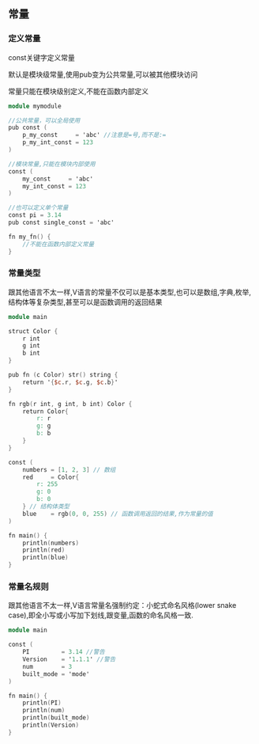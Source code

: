 ## 常量

### 定义常量

const关键字定义常量

默认是模块级常量,使用pub变为公共常量,可以被其他模块访问

常量只能在模块级别定义,不能在函数内部定义

```v
module mymodule

//公共常量，可以全局使用
pub const (
	p_my_const     = 'abc' //注意是=号,而不是:=
	p_my_int_const = 123
)

//模块常量,只能在模块内部使用
const (
	my_const     = 'abc'
	my_int_const = 123
)

//也可以定义单个常量
const pi = 3.14
pub const single_const = 'abc'

fn my_fn() {
	//不能在函数内部定义常量
}

```

### 常量类型

跟其他语言不太一样,V语言的常量不仅可以是基本类型,也可以是数组,字典,枚举,结构体等复杂类型,甚至可以是函数调用的返回结果

```v
module main

struct Color {
	r int
	g int
	b int
}

pub fn (c Color) str() string {
	return '{$c.r, $c.g, $c.b}'
}

fn rgb(r int, g int, b int) Color {
	return Color{
		r: r
		g: g
		b: b
	}
}

const (
	numbers = [1, 2, 3] // 数组
	red     = Color{
		r: 255
		g: 0
		b: 0
	} // 结构体类型
	blue    = rgb(0, 0, 255) // 函数调用返回的结果,作为常量的值
)

fn main() {
	println(numbers)
	println(red)
	println(blue)
}

```

### 常量名规则

跟其他语言不太一样,V语言常量名强制约定：小蛇式命名风格(lower snake case),即全小写或小写加下划线,跟变量,函数的命名风格一致.

```v
module main

const (
	PI         = 3.14 //警告
	Version    = '1.1.1' //警告
	num        = 3
	built_mode = 'mode'
)

fn main() {
	println(PI)
	println(num)
	println(built_mode)
	println(Version)
}

```
